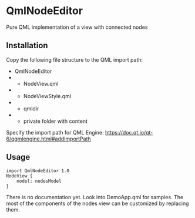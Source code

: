 # QmlNodeEditor
Pure QML implementation of a view with connected nodes

## Installation
Copy the following file structure to the QML import path:
* QmlNodeEditor
* * NodeView.qml
* * NodeViewStyle.qml
* * qmldir
* * private folder with content

Specify the import path for QML Engine: https://doc.qt.io/qt-6/qqmlengine.html#addImportPath

## Usage
```
import QmlNodeEditor 1.0
NodeView {
    model: nodesModel
}
```

There is no documentation yet. 
Look into DemoApp.qml for samples.
The most of the components of the nodes view can be customized by replacing them.